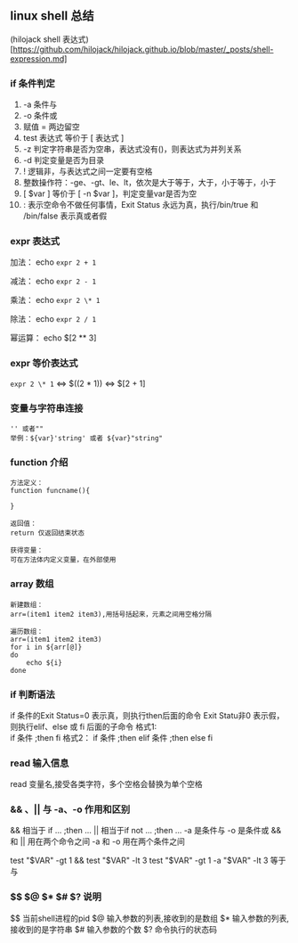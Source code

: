 ## linux shell 总结

(hilojack shell 表达式)[https://github.com/hilojack/hilojack.github.io/blob/master/_posts/shell-expression.md]

### if 条件判定
1. -a 条件与
2. -o 条件或
3. 赋值 = 两边留空
4. test 表达式 等价于 [ 表达式 ]
5. -z 判定字符串是否为空串，表达式没有()，则表达式为并列关系
6. -d 判定变量是否为目录
7. ! 逻辑非，与表达式之间一定要有空格
8. 整数操作符：-ge、-gt、le、lt，依次是大于等于，大于，小于等于，小于
9. [ $var ] 等价于 [ -n $var ]，判定变量var是否为空
10. : 表示空命令不做任何事情，Exit Status 永远为真，执行/bin/true 和 /bin/false 表示真或者假


### expr 表达式
加法：
echo `expr 2 + 1`

减法：
echo `expr 2 - 1`

乘法：
echo `expr 2 \* 1`

除法：
echo `expr 2 / 1`

幂运算：
echo $[2 ** 3]

### expr 等价表达式
`expr 2 \* 1` <=> $((2 * 1)) <=> $[2 + 1]

### 变量与字符串连接
    '' 或者""
    举例：${var}'string' 或者 ${var}"string"


### function 介绍
    方法定义：
    function funcname(){
    
    }

    返回值：
    return 仅返回结束状态

    获得变量：
    可在方法体内定义变量，在外部使用

### array 数组
    新建数组：
    arr=(item1 item2 item3),用括号括起来，元素之间用空格分隔

    遍历数组：
    arr=(item1 item2 item3)
    for i in ${arr[@]}
    do
        echo ${i}
    done

### if 判断语法
if 条件的Exit Status=0 表示真，则执行then后面的命令
Exit Statu非0 表示假，则执行elif、else 或 fi 后面的子命令
格式1:    
    if 条件 ;then
    fi
格式2：
    if 条件 ;then
    elif 条件 ;then
    else
    fi

### read 输入信息
read 变量名,接受各类字符，多个空格会替换为单个空格

### && 、|| 与 -a、-o 作用和区别
&& 相当于 if ... ;then ...
|| 相当于if not ... ;then ...
-a 是条件与
-o 是条件或
&& 和 || 用在两个命令之间
-a 和 -o 用在两个条件之间

test "$VAR" -gt 1 && test "$VAR" -lt 3
test "$VAR" -gt 1 -a "$VAR" -lt 3 等于与 

### $$ $@ $* $# $? 说明
$$ 当前shell进程的pid
$@ 输入参数的列表,接收到的是数组
$* 输入参数的列表,接收到的是字符串
$# 输入参数的个数
$? 命令执行的状态码
